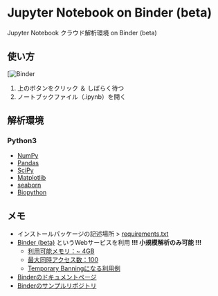 # Jupyter Notebook on Binder (beta)

Jupyter Notebook クラウド解析環境 on Binder (beta)

## 使い方
[![Binder]()
1. 上のボタンをクリック ＆ しばらく待つ　
2. ノートブックファイル（.ipynb）を開く

## 解析環境  
### Python3
- [NumPy](http://www.numpy.org/)
- [Pandas](https://pandas.pydata.org/)
- [SciPy](https://www.scipy.org/)
- [Matplotlib](https://matplotlib.org/)
- [seaborn](https://seaborn.pydata.org/)
- [Biopython](biopython.org/)


## メモ
- インストールパッケージの記述場所 > [requirements.txt](./requirements.txt)
- [Binder (beta)](https://mybinder.org/) というWebサービスを利用  __!!! 小規模解析のみ可能 !!!__
    - [利用可能メモリ：~ 4GB](http://mybinder.readthedocs.io/en/latest/faq.html#how-much-memory-am-i-given-when-using-binder)
    - [最大同時アクセス数：100](http://mybinder.readthedocs.io/en/latest/user-guidelines.html#maximum-concurrent-users-for-a-repository)
    - [Temporary Banningになる利用例](http://mybinder.readthedocs.io/en/latest/user-guidelines.html#maximum-concurrent-users-for-a-repository)
- [Binderのドキュメントページ](http://mybinder.readthedocs.io/en/latest/index.html#)
- [Binderのサンプルリポジトリ](http://mybinder.readthedocs.io/en/latest/sample_repos.html)
